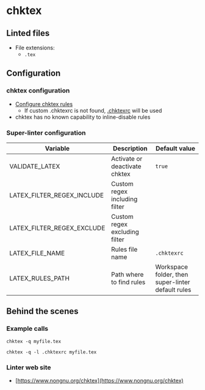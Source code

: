 <!-- markdownlint-disable MD033 MD041 -->
<!-- Generated by .automation/build.py, please do not update manually -->
# chktex

## Linted files

- File extensions:
  - `.tex`

## Configuration

### chktex configuration

- [Configure chktex rules](https://github.com/amaloz/dotfiles/blob/master/chktexrc)
  - If custom .chktexrc is not found, [.chktexrc](https://github.com/nvuillam/super-linter/tree/POC_RefactorInPython/TEMPLATES/.chktexrc) will be used
- chktex has no known capability to inline-disable rules

### Super-linter configuration

| Variable | Description | Default value |
| ----------------- | -------------- | -------------- |
| VALIDATE_LATEX | Activate or deactivate chktex | `true` |
| LATEX_FILTER_REGEX_INCLUDE | Custom regex including filter |  |
| LATEX_FILTER_REGEX_EXCLUDE | Custom regex excluding filter |  |
| LATEX_FILE_NAME | Rules file name | `.chktexrc` |
| LATEX_RULES_PATH | Path where to find rules | Workspace folder, then super-linter default rules |

## Behind the scenes

### Example calls

```shell
chktex -q myfile.tex
```

```shell
chktex -q -l .chktexrc myfile.tex
```

### Linter web site
- [https://www.nongnu.org/chktex](https://www.nongnu.org/chktex)

